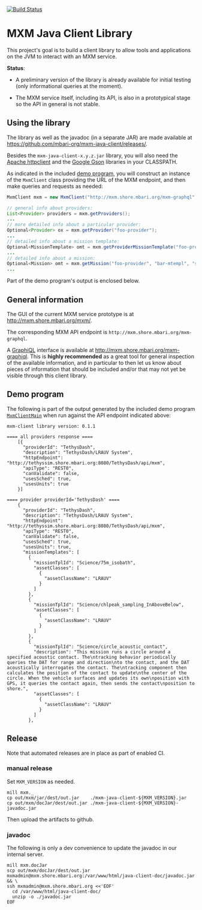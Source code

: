 [![Build Status](https://travis-ci.org/mbari-org/mxm-java-client.svg?branch=master)](https://travis-ci.org/mbari-org/mxm-java-client)

# MXM Java Client Library

This project's goal is to build a client library to allow tools and
applications on the JVM to interact with an MXM service.

**Status**:

- A preliminary version of the library is already available
  for initial testing (only informational queries at the moment).

- The MXM service itself, including its API, is also in a prototypical stage
  so the API in general is not stable.

## Using the library

The library as well as the javadoc (in a separate JAR) are made available at
https://github.com/mbari-org/mxm-java-client/releases/.

Besides the `mxm-java-client-x.y.z.jar` library, you will also need the
[Apache httpclient](https://search.maven.org/artifact/org.apache.httpcomponents/httpclient/4.5.10/jar)
and the
[Google Gson](https://search.maven.org/artifact/com.google.code.gson/gson/2.8.6/jar)
libraries in your CLASSPATH.

As indicated in the included [demo program](mxm/src/main/java/MxmClientMain.java),
you will construct an instance of the `MxmClient` class providing the URL of the MXM endpoint,
and then make queries and requests as needed:

```java
MxmClient mxm = new MxmClient("http://mxm.shore.mbari.org/mxm-graphql");

// general info about providers:
List<Provider> providers = mxm.getProviders();
...
// more detailed info about a particular provider:
Optional<Provider> ox = mxm.getProvider("foo-provider");
...
// detailed info about a mission template:
Optional<MissionTemplate> omt = mxm.getProviderMissionTemplate("foo-provider", "bar-mtempl");
...
// detailed info about a mission:
Optional<Mission> omt = mxm.getMission("foo-provider", "bar-mtempl", "some-mission");
...
```

Part of the demo program's output is enclosed below.

## General information

The GUI of the current MXM service prototype is at http://mxm.shore.mbari.org/mxm/.

The corresponding MXM API endpoint is `http://mxm.shore.mbari.org/mxm-graphql`.

A [GraphiQL](https://github.com/graphql/graphiql) interface is available
at http://mxm.shore.mbari.org/mxm-graphiql.
This is **highly recommended** as a great tool for general inspection of the
available information, and in particular to then let us know about pieces of
information that should be included and/or that may not yet be visible through
this client library.

## Demo program

The following is part of the output generated by the included demo program
[`MxmClientMain`](mxm/src/main/java/MxmClientMain.java) when run
against the API endpoint indicated above:

```
mxm-client library version: 0.1.1

==== all providers response ====
    [{
      "providerId": "TethysDash",
      "description": "TethysDash/LRAUV System",
      "httpEndpoint": "http://tethyssim.shore.mbari.org:8080/TethysDash/api/mxm",
      "apiType": "REST0",
      "canValidate": false,
      "usesSched": true,
      "usesUnits": true
    }]

==== provider providerId='TethysDash' ====
    {
      "providerId": "TethysDash",
      "description": "TethysDash/LRAUV System",
      "httpEndpoint": "http://tethyssim.shore.mbari.org:8080/TethysDash/api/mxm",
      "apiType": "REST0",
      "canValidate": false,
      "usesSched": true,
      "usesUnits": true,
      "missionTemplates": [
        {
          "missionTplId": "Science/75m_isobath",
          "assetClasses": [
            {
              "assetClassName": "LRAUV"
            }
          ]
        },
        {
          "missionTplId": "Science/chlpeak_sampling_InAboveBelow",
          "assetClasses": [
            {
              "assetClassName": "LRAUV"
            }
          ]
        },
        {
          "missionTplId": "Science/circle_acoustic_contact",
          "description": "This mission runs a circle around a specified acoustic contact. The\ntracking behavior periodically queries the DAT for range and direction\nto the contact, and the DAT acoustically interrogates the contact. The\ntracking component then calculates the position of the contact to update\nthe center of the circle. When the vehicle surfaces and updates its own\nposition with GPS, it queries the contact again, then sends the contact\nposition to shore.",
          "assetClasses": [
            {
              "assetClassName": "LRAUV"
            }
          ]
        },
```

## Release

Note that automated releases are in place as part of enabled CI.

###  manual release

Set `MXM_VERSION` as needed.

    mill mxm._
    cp out/mxm/jar/dest/out.jar    ./mxm-java-client-${MXM_VERSION}.jar
    cp out/mxm/docJar/dest/out.jar ./mxm-java-client-${MXM_VERSION}-javadoc.jar 

Then upload the artifacts to github.

### javadoc

The following is only a dev convenience to update the javadoc in our internal server.

```
mill mxm.docJar
scp out/mxm/docJar/dest/out.jar mxmadmin@mxm.shore.mbari.org:/var/www/html/java-client-doc/javadoc.jar && \
ssh mxmadmin@mxm.shore.mbari.org <<'EOF'
  cd /var/www/html/java-client-doc/
  unzip -o ./javadoc.jar
EOF
```
